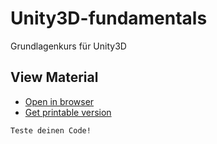 # Unity3D-fundamentals
Grundlagenkurs für Unity3D
## View Material

* [Open in browser](https://glandl.github.io/Unity3D-fundamentals)
* [Get printable version](https://glandl.github.io/Unity3D-fundamentals/?print-pdf)

``Teste deinen Code!``